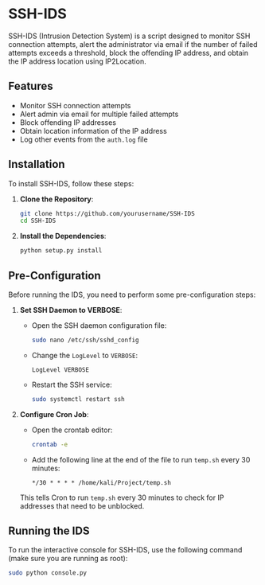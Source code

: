 # SSH-IDS

SSH-IDS (Intrusion Detection System) is a script designed to monitor SSH connection attempts, alert the administrator via email if the number of failed attempts exceeds a threshold, block the offending IP address, and obtain the IP address location using IP2Location.

## Features

- Monitor SSH connection attempts
- Alert admin via email for multiple failed attempts
- Block offending IP addresses
- Obtain location information of the IP address
- Log other events from the `auth.log` file

## Installation

To install SSH-IDS, follow these steps:

1. **Clone the Repository**:

    ```bash
    git clone https://github.com/yourusername/SSH-IDS
    cd SSH-IDS
    ```

2. **Install the Dependencies**:

    ```bash
    python setup.py install
    ```

## Pre-Configuration

Before running the IDS, you need to perform some pre-configuration steps:

1. **Set SSH Daemon to VERBOSE**:

    - Open the SSH daemon configuration file:

      ```bash
      sudo nano /etc/ssh/sshd_config
      ```

    - Change the `LogLevel` to `VERBOSE`:

      ```text
      LogLevel VERBOSE
      ```

    - Restart the SSH service:

      ```bash
      sudo systemctl restart ssh
      ```

2. **Configure Cron Job**:

    - Open the crontab editor:

      ```bash
      crontab -e
      ```

    - Add the following line at the end of the file to run `temp.sh` every 30 minutes:

      ```text
      */30 * * * * /home/kali/Project/temp.sh
      ```

    This tells Cron to run `temp.sh` every 30 minutes to check for IP addresses that need to be unblocked.

## Running the IDS

To run the interactive console for SSH-IDS, use the following command (make sure you are running as root):

```bash
sudo python console.py

